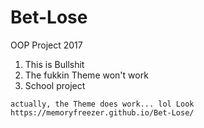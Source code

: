 # Bet-Lose
OOP Project 2017

1. This is Bullshit
2. The fukkin Theme won't work
3. School project

`actually, the Theme does work... lol
Look https://memoryfreezer.github.io/Bet-Lose/`
